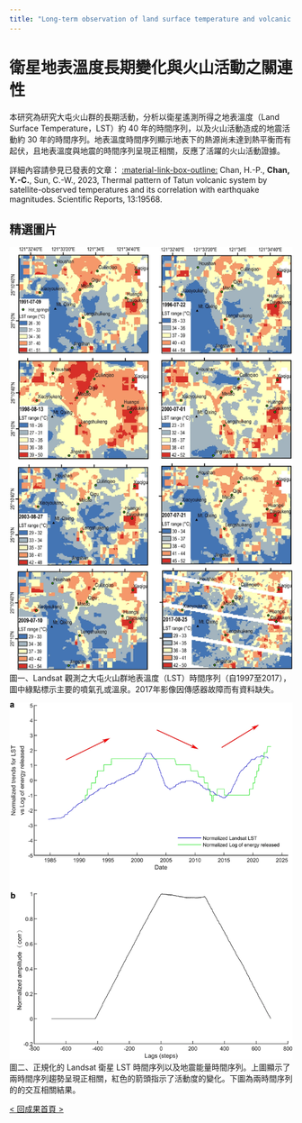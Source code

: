 ```yaml
---
title: "Long-term observation of land surface temperature and volcanic activity"
---
```

# 衛星地表溫度長期變化與火山活動之關連性
  
本研究為研究大屯火山群的長期活動，分析以衛星遙測所得之地表溫度（Land Surface Temperature，LST）約 40 年的時間序列，以及火山活動造成的地震活動約 30 年的時間序列。地表溫度時間序列顯示地表下的熱源尚未達到熱平衡而有起伏，且地表溫度與地震的時間序列呈現正相關，反應了活躍的火山活動證據。
  
詳細內容請參見已發表的文章： [:material-link-box-outline:](https://doi.org/10.1038/s41598-023-47048-1) Chan, H.-P., **Chan, Y.-C.**, Sun, C.-W., 2023, Thermal pattern of Tatun volcanic system by satellite-observed temperatures and its correlation with earthquake magnitudes. Scientific Reports, 13:19568.  
  
## 精選圖片  
  
![Landsat 衛星 LST 時間序列](./LTM_HPChan_Fig2.webp)  
圖一、Landsat 觀測之大屯火山群地表溫度（LST）時間序列（自1997至2017），圖中綠點標示主要的噴氣孔或溫泉。2017年影像因傳感器故障而有資料缺失。  
  
![LST 時間序列以及地震釋放能量關連圖](./LTM_HPChan_Fig6.webp)  
圖二、正規化的 Landsat 衛星 LST 時間序列以及地震能量時間序列。上圖顯示了兩時間序列趨勢呈現正相關，紅色的箭頭指示了活動度的變化。下圖為兩時間序列的的交互相關結果。  
  
[< 回成果首頁 >](./index.md)  